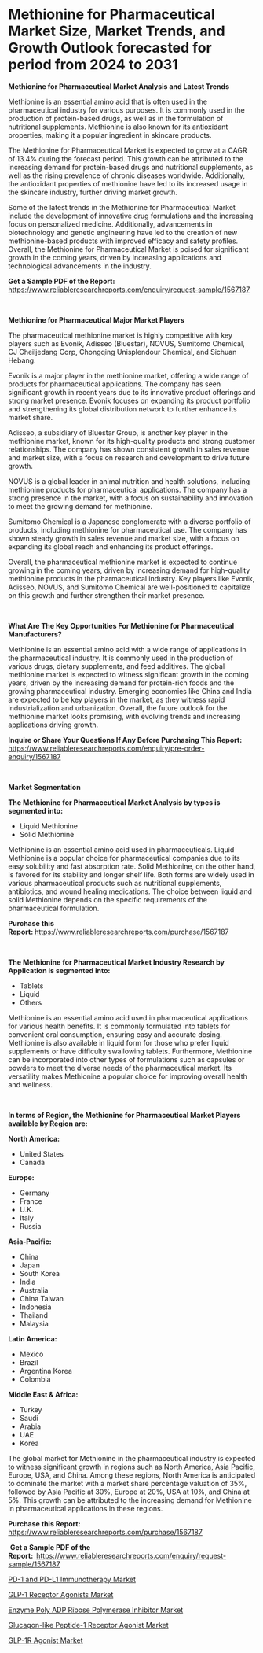 <p><h1>Methionine for Pharmaceutical Market Size, Market Trends, and Growth Outlook forecasted for period from 2024 to 2031</h1></p><p><strong>Methionine for Pharmaceutical Market Analysis and Latest Trends</strong></p>
<p><p>Methionine is an essential amino acid that is often used in the pharmaceutical industry for various purposes. It is commonly used in the production of protein-based drugs, as well as in the formulation of nutritional supplements. Methionine is also known for its antioxidant properties, making it a popular ingredient in skincare products.</p><p>The Methionine for Pharmaceutical Market is expected to grow at a CAGR of 13.4% during the forecast period. This growth can be attributed to the increasing demand for protein-based drugs and nutritional supplements, as well as the rising prevalence of chronic diseases worldwide. Additionally, the antioxidant properties of methionine have led to its increased usage in the skincare industry, further driving market growth.</p><p>Some of the latest trends in the Methionine for Pharmaceutical Market include the development of innovative drug formulations and the increasing focus on personalized medicine. Additionally, advancements in biotechnology and genetic engineering have led to the creation of new methionine-based products with improved efficacy and safety profiles. Overall, the Methionine for Pharmaceutical Market is poised for significant growth in the coming years, driven by increasing applications and technological advancements in the industry.</p></p>
<p><strong>Get a Sample PDF of the Report:&nbsp;</strong> <a href="https://www.reliableresearchreports.com/enquiry/request-sample/1567187">https://www.reliableresearchreports.com/enquiry/request-sample/1567187</a></p>
<p>&nbsp;</p>
<p><strong>Methionine for Pharmaceutical Major Market Players</strong></p>
<p><p>The pharmaceutical methionine market is highly competitive with key players such as Evonik, Adisseo (Bluestar), NOVUS, Sumitomo Chemical, CJ Cheiljedang Corp, Chongqing Unisplendour Chemical, and Sichuan Hebang. </p><p>Evonik is a major player in the methionine market, offering a wide range of products for pharmaceutical applications. The company has seen significant growth in recent years due to its innovative product offerings and strong market presence. Evonik focuses on expanding its product portfolio and strengthening its global distribution network to further enhance its market share.</p><p>Adisseo, a subsidiary of Bluestar Group, is another key player in the methionine market, known for its high-quality products and strong customer relationships. The company has shown consistent growth in sales revenue and market size, with a focus on research and development to drive future growth.</p><p>NOVUS is a global leader in animal nutrition and health solutions, including methionine products for pharmaceutical applications. The company has a strong presence in the market, with a focus on sustainability and innovation to meet the growing demand for methionine.</p><p>Sumitomo Chemical is a Japanese conglomerate with a diverse portfolio of products, including methionine for pharmaceutical use. The company has shown steady growth in sales revenue and market size, with a focus on expanding its global reach and enhancing its product offerings.</p><p>Overall, the pharmaceutical methionine market is expected to continue growing in the coming years, driven by increasing demand for high-quality methionine products in the pharmaceutical industry. Key players like Evonik, Adisseo, NOVUS, and Sumitomo Chemical are well-positioned to capitalize on this growth and further strengthen their market presence.</p></p>
<p>&nbsp;</p>
<p><strong>What Are The Key Opportunities For Methionine for Pharmaceutical Manufacturers?</strong></p>
<p><p>Methionine is an essential amino acid with a wide range of applications in the pharmaceutical industry. It is commonly used in the production of various drugs, dietary supplements, and feed additives. The global methionine market is expected to witness significant growth in the coming years, driven by the increasing demand for protein-rich foods and the growing pharmaceutical industry. Emerging economies like China and India are expected to be key players in the market, as they witness rapid industrialization and urbanization. Overall, the future outlook for the methionine market looks promising, with evolving trends and increasing applications driving growth.</p></p>
<p><strong>Inquire or Share Your Questions If Any Before Purchasing This Report:</strong> <a href="https://www.reliableresearchreports.com/enquiry/pre-order-enquiry/1567187">https://www.reliableresearchreports.com/enquiry/pre-order-enquiry/1567187</a></p>
<p>&nbsp;</p>
<p><strong>Market Segmentation</strong></p>
<p><strong>The Methionine for Pharmaceutical Market Analysis by types is segmented into:</strong></p>
<p><ul><li>Liquid Methionine</li><li>Solid Methionine</li></ul></p>
<p><p>Methionine is an essential amino acid used in pharmaceuticals. Liquid Methionine is a popular choice for pharmaceutical companies due to its easy solubility and fast absorption rate. Solid Methionine, on the other hand, is favored for its stability and longer shelf life. Both forms are widely used in various pharmaceutical products such as nutritional supplements, antibiotics, and wound healing medications. The choice between liquid and solid Methionine depends on the specific requirements of the pharmaceutical formulation.</p></p>
<p><strong>Purchase this Report:&nbsp;</strong><a href="https://www.reliableresearchreports.com/purchase/1567187">https://www.reliableresearchreports.com/purchase/1567187</a></p>
<p>&nbsp;</p>
<p><strong>The Methionine for Pharmaceutical Market Industry Research by Application is segmented into:</strong></p>
<p><ul><li>Tablets</li><li>Liquid</li><li>Others</li></ul></p>
<p><p>Methionine is an essential amino acid used in pharmaceutical applications for various health benefits. It is commonly formulated into tablets for convenient oral consumption, ensuring easy and accurate dosing. Methionine is also available in liquid form for those who prefer liquid supplements or have difficulty swallowing tablets. Furthermore, Methionine can be incorporated into other types of formulations such as capsules or powders to meet the diverse needs of the pharmaceutical market. Its versatility makes Methionine a popular choice for improving overall health and wellness.</p></p>
<p>&nbsp;</p>
<p><strong>In terms of Region, the Methionine for Pharmaceutical Market Players available by Region are:</strong></p>
<p>
    <p> <strong> North America: </strong>
        <ul>
            <li>United States</li>
            <li>Canada</li>
        </ul>
        </p> 
    <p> <strong> Europe: </strong>
        <ul>
            <li>Germany</li>
            <li>France</li>
            <li>U.K.</li>
            <li>Italy</li>
            <li>Russia</li>
        </ul>
        </p> 
    <p> <strong> Asia-Pacific: </strong>
        <ul>
            <li>China</li>
            <li>Japan</li>
            <li>South Korea</li>
            <li>India</li>
            <li>Australia</li>
            <li>China Taiwan</li>
            <li>Indonesia</li>
            <li>Thailand</li>
            <li>Malaysia</li>
        </ul>
        </p> 
    <p> <strong> Latin America: </strong>
        <ul>
            <li>Mexico</li>
            <li>Brazil</li>
            <li>Argentina Korea</li>
            <li>Colombia</li>
        </ul>
        </p> 
    <p> <strong> Middle East & Africa: </strong>
        <ul>
            <li>Turkey</li>
            <li>Saudi</li>
            <li>Arabia</li>
            <li>UAE</li>
            <li>Korea</li>
        </ul>
    </p>
    </p>
<p><p>The global market for Methionine in the pharmaceutical industry is expected to witness significant growth in regions such as North America, Asia Pacific, Europe, USA, and China. Among these regions, North America is anticipated to dominate the market with a market share percentage valuation of 35%, followed by Asia Pacific at 30%, Europe at 20%, USA at 10%, and China at 5%. This growth can be attributed to the increasing demand for Methionine in pharmaceutical applications in these regions.</p></p>
<p><strong>Purchase this Report: </strong><a href="https://www.reliableresearchreports.com/purchase/1567187">https://www.reliableresearchreports.com/purchase/1567187</a></p>
<p>&nbsp;<strong>Get a Sample PDF of the Report:&nbsp;&nbsp;</strong><a href="https://www.reliableresearchreports.com/enquiry/request-sample/1567187">https://www.reliableresearchreports.com/enquiry/request-sample/1567187</a></p>
<p><strong></strong></p>
<p><p><a href="https://medium.com/@leeullrich2023/pd-1-and-pd-l1-immunotherapy-market-analysis-and-sze-forecasted-for-period-from-2024-to-2031-6d5b71afc3a3">PD-1 and PD-L1 Immunotherapy Market</a></p><p><a href="https://medium.com/@leeullrich2023/decoding-glp-1-receptor-agonists-market-metrics-market-share-trends-and-growth-patterns-68ace94d0c5f">GLP-1 Receptor Agonists Market</a></p><p><a href="https://medium.com/@leeullrich2023/enzyme-poly-adp-ribose-polymerase-inhibitor-market-competitive-analysis-market-trends-and-6f4696a1a692">Enzyme Poly ADP Ribose Polymerase Inhibitor Market</a></p><p><a href="https://medium.com/@leeullrich2023/glucagon-like-peptide-1-receptor-agonist-market-trends-and-market-analysis-forecasted-for-period-7fd226c3e24b">Glucagon-like Peptide-1 Receptor Agonist Market</a></p><p><a href="https://medium.com/@leeullrich2023/glp-1r-agonist-market-trends-forecast-and-competitive-analysis-to-2031-816c17a0ba72">GLP-1R Agonist Market</a></p></p>
